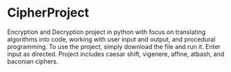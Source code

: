# CipherProject
Encryption and Decryption project in python with focus on translating algorithms into code, working with user input and output, and procedural programming.
To use the project, simply download the file and run it.
Enter input as directed.
Project includes caesar shift, vigenere, affine, atbash, and baconian ciphers.
